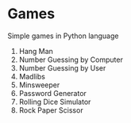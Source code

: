 # Games
Simple games in Python language
1) Hang Man
2) Number Guessing by Computer
3) Number Guessing by User
4) Madlibs
5) Minsweeper
6) Password Generator
7) Rolling Dice Simulator
8) Rock Paper Scissor
